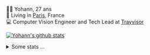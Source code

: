 <p>
  👨🏻 <bold>Yohann</bold>, 27 ans<br/>
  💼 Living in <a href="https://www.google.com/maps?q=paris">Paris</a>, France<br/>
  💻 Computer Vision Engineer and Tech Lead at <a href="https://trayvisor.com/">Trayvisor</a><br/>
</p>

<a href="https://github.com/anuraghazra/github-readme-stats"><img align="center" src="https://github-readme-stats-go94hl40s-yohann84l.vercel.app//api?username=yohann84L&show_icons=true&include_all_commits=true" alt="Yohann's github stats" /> </a>


<details>
  <summary>Some stats ...</summary><br/>
  

<!--START_SECTION:waka-->
![Code Time](http://img.shields.io/badge/Code%20Time-1%2C177%20hrs%2040%20mins-blue)

![Profile Views](http://img.shields.io/badge/Profile%20Views-0-blue)

**🐱 My GitHub Data** 

> 📦 440.9 kB Used in GitHub's Storage 
 > 
> 🏆 25 Contributions in the Year 2025
 > 
> 🚫 Not Opted to Hire
 > 
> 📜 26 Public Repositories 
 > 
> 🔑 21 Private Repositories 
 > 
**I'm an Early 🐤** 

```text
🌞 Morning                18161 commits       ████████░░░░░░░░░░░░░░░░░   30.82 % 
🌆 Daytime                33543 commits       ██████████████░░░░░░░░░░░   56.92 % 
🌃 Evening                7094 commits        ███░░░░░░░░░░░░░░░░░░░░░░   12.04 % 
🌙 Night                  136 commits         ░░░░░░░░░░░░░░░░░░░░░░░░░   00.23 % 
```
📅 **I'm Most Productive on Wednesday** 

```text
Monday                   10932 commits       █████░░░░░░░░░░░░░░░░░░░░   18.55 % 
Tuesday                  10986 commits       █████░░░░░░░░░░░░░░░░░░░░   18.64 % 
Wednesday                12521 commits       █████░░░░░░░░░░░░░░░░░░░░   21.25 % 
Thursday                 11995 commits       █████░░░░░░░░░░░░░░░░░░░░   20.35 % 
Friday                   11373 commits       █████░░░░░░░░░░░░░░░░░░░░   19.30 % 
Saturday                 385 commits         ░░░░░░░░░░░░░░░░░░░░░░░░░   00.65 % 
Sunday                   742 commits         ░░░░░░░░░░░░░░░░░░░░░░░░░   01.26 % 
```


📊 **This Week I Spent My Time On** 

```text
🕑︎ Time Zone: Europe/Paris

💬 Programming Languages: 
Python                   2 hrs 3 mins        █████████████████████░░░░   83.28 % 
Markdown                 15 mins             ███░░░░░░░░░░░░░░░░░░░░░░   10.18 % 
YAML                     4 mins              █░░░░░░░░░░░░░░░░░░░░░░░░   03.35 % 
JavaScript               4 mins              █░░░░░░░░░░░░░░░░░░░░░░░░   03.20 % 

🔥 Editors: 
VS Code                  2 hrs 27 mins       █████████████████████████   100.00 % 

💻 Operating System: 
Mac                      2 hrs 27 mins       █████████████████████████   100.00 % 
```

**I Mostly Code in Python** 

```text
Python                   25 repos            █████████████░░░░░░░░░░░░   53.19 % 
Jupyter Notebook         4 repos             ██░░░░░░░░░░░░░░░░░░░░░░░   08.51 % 
JavaScript               3 repos             ██░░░░░░░░░░░░░░░░░░░░░░░   06.38 % 
HTML                     2 repos             █░░░░░░░░░░░░░░░░░░░░░░░░   04.26 % 
Shell                    1 repo              █░░░░░░░░░░░░░░░░░░░░░░░░   02.13 % 
```




 Last Updated on 09/01/2025 00:41:21 UTC
<!--END_SECTION:waka-->
